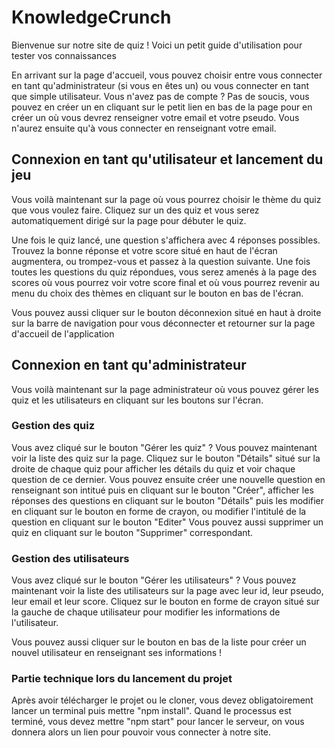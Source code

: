 # KnowledgeCrunch

Bienvenue sur notre site de quiz ! Voici un petit guide d'utilisation pour tester vos connaissances

En arrivant sur la page d'accueil, vous pouvez choisir entre vous connecter en tant qu'administrateur (si vous en êtes un) ou vous connecter en tant que simple utilisateur.
Vous n'avez pas de compte ? Pas de soucis, vous pouvez en créer un en cliquant sur le petit lien en bas de la page pour en créer un où vous devrez renseigner votre email et votre pseudo. Vous n'aurez ensuite qu'à vous connecter en renseignant votre email.

## Connexion en tant qu'utilisateur et lancement du jeu

Vous voilà maintenant sur la page où vous pourrez choisir le thème du quiz que vous voulez faire. Cliquez sur un des quiz et vous serez automatiquement dirigé sur la page pour débuter le quiz.

Une fois le quiz lancé, une question s'affichera avec 4 réponses possibles. Trouvez la bonne réponse et votre score situé en haut de l'écran augmentera, ou trompez-vous et passez à la question suivante. Une fois toutes les questions du quiz répondues, vous serez amenés à la page des scores où vous pourrez voir votre score final et où vous pourrez revenir au menu du choix des thèmes en cliquant sur le bouton en bas de l'écran.

Vous pouvez aussi cliquer sur le bouton déconnexion situé en haut à droite sur la barre de navigation pour vous déconnecter et retourner sur la page d'accueil de l'application

## Connexion en tant qu'administrateur

Vous voilà maintenant sur la page administrateur où vous pouvez gérer les quiz et les utilisateurs en cliquant sur les boutons sur l'écran.

### Gestion des quiz

Vous avez cliqué sur le bouton "Gérer les quiz" ? Vous pouvez maintenant voir la liste des quiz sur la page. 
Cliquez sur le bouton "Détails" situé sur la droite de chaque quiz pour afficher les détails du quiz et voir chaque question de ce dernier. 
Vous pouvez ensuite créer une nouvelle question en renseignant son intitué puis en cliquant sur le bouton "Créer", afficher les réponses des questions en cliquant sur le bouton "Détails" puis les modifier en cliquant sur le bouton en forme de crayon, ou modifier l'intitulé de la question en cliquant sur le bouton "Editer"
Vous pouvez aussi supprimer un quiz en cliquant sur le bouton "Supprimer" correspondant.

### Gestion des utilisateurs

Vous avez cliqué sur le bouton "Gérer les utilisateurs" ? Vous pouvez maintenant voir la liste des utilisateurs sur la page avec leur id, leur pseudo, leur email et leur score. Cliquez sur le bouton en forme de crayon situé sur la gauche de chaque utilisateur pour modifier les informations de l'utilisateur.

Vous pouvez aussi cliquer sur le bouton en bas de la liste pour créer un nouvel utilisateur en renseignant ses informations !

### Partie technique lors du lancement du projet
Après avoir télécharger le projet ou le cloner, vous devez obligatoirement lancer un terminal puis mettre "npm install".
Quand le processus est terminé, vous devez mettre "npm start" pour lancer le serveur, on vous donnera alors un lien pour pouvoir vous connecter à notre site.
